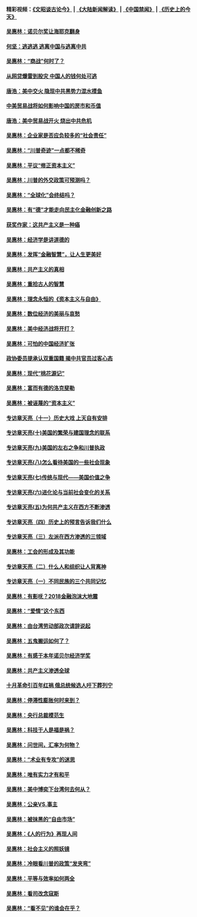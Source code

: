 #### 精彩视频：[《文昭谈古论今》](https://github.com/gfw-breaker/wenzhao/blob/master/README.md?t=01200030) | [《大陆新闻解读》](https://github.com/gfw-breaker/ntdtv-comedy/blob/master/README.md?t=01200030) | [《中国禁闻》](https://github.com/gfw-breaker/ntdtv-news/blob/master/README.md?t=01200030) | [《历史上的今天》](https://github.com/gfw-breaker/today-in-history/blob/master/README.md?t=01200030) 

#### [吴惠林：诺贝尔奖让海耶克翻身](../pages/nsc423/n10890049.md?t=01200030) 

#### [何坚：逃逃逃 逃离中国与逃离中共](../pages/nsc423/n10592891.md?t=01200030) 

#### [吴惠林：“商战”何时了？](../pages/nsc423/n10573558.md?t=01200030) 

#### [从网贷爆雷到股灾 中国人的钱何处可逃](../pages/nsc423/n10572800.md?t=01200030) 

#### [唐浩：美中交火 隐现中共黑势力混水摸鱼](../pages/nsc423/n10544040.md?t=01200030) 

#### [中美贸易战将如何影响中国的房市和币值](../pages/nsc423/n10543697.md?t=01200030) 

#### [唐浩：美中贸易战开火 烧出中共危机](../pages/nsc423/n10540126.md?t=01200030) 

#### [吴惠林：企业家是否应负较多的“社会责任”](../pages/nsc423/n10535022.md?t=01200030) 

#### [吴惠林：“川普奇迹”一点都不稀奇](../pages/nsc423/n10512808.md?t=01200030) 

#### [吴惠林：平议“修正资本主义”](../pages/nsc423/n10495724.md?t=01200030) 

#### [吴惠林：川普的外交政策可预测吗？](../pages/nsc423/n10462387.md?t=01200030) 

#### [吴惠林：“全球化”会终结吗？](../pages/nsc423/n10452838.md?t=01200030) 

#### [吴惠林：有“德”才能走向民主化金融创新之路](../pages/nsc423/n10432292.md?t=01200030) 

#### [获奖作家：这共产主义是一种癌](../pages/nsc423/n10431541.md?t=01200030) 

#### [吴惠林：经济学是讲道德的](../pages/nsc423/n10398014.md?t=01200030) 

#### [吴惠林：发挥“金融智慧”，让人生更美好](../pages/nsc423/n10375019.md?t=01200030) 

#### [吴惠林：共产主义的真相](../pages/nsc423/n10351394.md?t=01200030) 

#### [吴惠林：重拾古人的智慧](../pages/nsc423/n10337691.md?t=01200030) 

#### [吴惠林：理念永恒的《资本主义与自由》](../pages/nsc423/n10316274.md?t=01200030) 

#### [吴惠林：数位经济的美丽与哀愁](../pages/nsc423/n10292946.md?t=01200030) 

#### [吴惠林：美中经济战将开打？](../pages/nsc423/n10258825.md?t=01200030) 

#### [吴惠林：可怕的中国经济扩张](../pages/nsc423/n10219147.md?t=01200030) 

#### [政协委员提承认双重国籍 揭中共官员过客心态](../pages/nsc423/n10208809.md?t=01200030) 

#### [吴惠林：现代“桃花源记”](../pages/nsc423/n10185234.md?t=01200030) 

#### [吴惠林：富而有德的洛克斐勒](../pages/nsc423/n10142264.md?t=01200030) 

#### [吴惠林：被诬蔑的“资本主义”](../pages/nsc423/n10124816.md?t=01200030) 

#### [专访章天亮（十一）历史大戏 上天自有安排](../pages/nsc423/n10094905.md?t=01200030) 

#### [专访章天亮(十)美国的繁荣与建国理念的联系](../pages/nsc423/n10094899.md?t=01200030) 

#### [专访章天亮(九)美国的左右之争和川普执政](../pages/nsc423/n10094889.md?t=01200030) 

#### [专访章天亮(八)怎么看待美国的一些社会现象](../pages/nsc423/n10094857.md?t=01200030) 

#### [专访章天亮(七)传统与现代——美国价值之争](../pages/nsc423/n10093140.md?t=01200030) 

#### [专访章天亮(六)进化论与当前社会变化的关系](../pages/nsc423/n10092036.md?t=01200030) 

#### [专访章天亮(五)为何共产主义在西方不断渗透](../pages/nsc423/n10083620.md?t=01200030) 

#### [专访章天亮（四）历史上的预言告诉我们什么](../pages/nsc423/n10083606.md?t=01200030) 

#### [专访章天亮（三）左派在西方渗透的三领域](../pages/nsc423/n10081115.md?t=01200030) 

#### [吴惠林：工会的形成及其功能](../pages/nsc423/n10080633.md?t=01200030) 

#### [专访章天亮（二）什么人和组织让人背离神](../pages/nsc423/n10076637.md?t=01200030) 

#### [专访章天亮（一）不同民族的三个共同记忆](../pages/nsc423/n10074188.md?t=01200030) 

#### [吴惠林：有影呒？2018金融泡沫大地震](../pages/nsc423/n10040534.md?t=01200030) 

#### [吴惠林：“爱情”这个东西](../pages/nsc423/n10019423.md?t=01200030) 

#### [吴惠林：由台湾劳动部政次请辞说起](../pages/nsc423/n9979679.md?t=01200030) 

#### [吴惠林：五鬼搬运如何了？](../pages/nsc423/n9925338.md?t=01200030) 

#### [吴惠林：有感于本年诺贝尔经济学奖](../pages/nsc423/n9871883.md?t=01200030) 

#### [吴惠林：共产主义渗透全球](../pages/nsc423/n9812748.md?t=01200030) 

#### [十月革命引百年红祸 俄总统候选人吁下葬列宁](../pages/nsc423/n9810182.md?t=01200030) 

#### [吴惠林：停滞性膨胀何时来到？](../pages/nsc423/n9764136.md?t=01200030) 

#### [吴惠林：央行总裁模范生](../pages/nsc423/n9728134.md?t=01200030) 

#### [吴惠林：科技于人是福是祸？](../pages/nsc423/n9672982.md?t=01200030) 

#### [吴惠林：问世间，汇率为何物？](../pages/nsc423/n9621788.md?t=01200030) 

#### [吴惠林：“术业有专攻”的迷思](../pages/nsc423/n9580363.md?t=01200030) 

#### [吴惠林：唯有实力才有和平](../pages/nsc423/n9529599.md?t=01200030) 

#### [吴惠林：美中博奕下台湾何去何从？](../pages/nsc423/n9483598.md?t=01200030) 

#### [吴惠林：公亲VS.事主](../pages/nsc423/n9425637.md?t=01200030) 

#### [吴惠林：被抹黑的“自由市场”](../pages/nsc423/n9351545.md?t=01200030) 

#### [吴惠林：《人的行为》再现人间](../pages/nsc423/n9296339.md?t=01200030) 

#### [吴惠林：社会主义的照妖镜](../pages/nsc423/n9243460.md?t=01200030) 

#### [吴惠林：冷眼看川普的政策“发夹弯”](../pages/nsc423/n9120684.md?t=01200030) 

#### [吴惠林：平等与效率如何两全](../pages/nsc423/n9075430.md?t=01200030) 

#### [吴惠林：看司改念寇斯](../pages/nsc423/n9024915.md?t=01200030) 

#### [吴惠林：“看不见”的谁会在乎？](../pages/nsc423/n8977488.md?t=01200030) 

